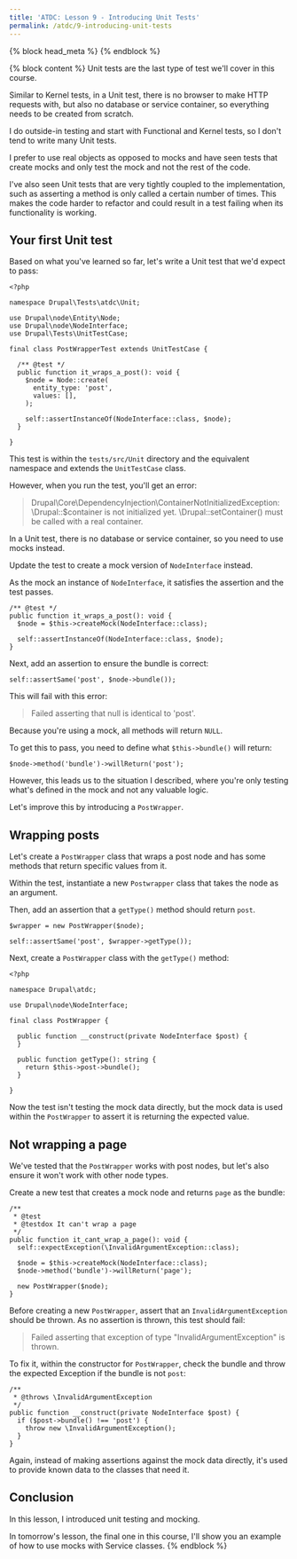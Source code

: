 ```yaml
---
title: 'ATDC: Lesson 9 - Introducing Unit Tests'
permalink: /atdc/9-introducing-unit-tests
---
```


{% block head_meta %}
<meta name="robots" content="noindex">
{% endblock %}

{% block content %}
Unit tests are the last type of test we'll cover in this course.

Similar to Kernel tests, in a Unit test, there is no browser to make HTTP requests with, but also no database or service container, so everything needs to be created from scratch.

I do outside-in testing and start with Functional and Kernel tests, so I don't tend to write many Unit tests.

I prefer to use real objects as opposed to mocks and have seen tests that create mocks and only test the mock and not the rest of the code.

I've also seen Unit tests that are very tightly coupled to the implementation, such as asserting a method is only called a certain number of times. This makes the code harder to refactor and could result in a test failing when its functionality is working.

## Your first Unit test

Based on what you've learned so far, let's write a Unit test that we'd expect to pass:

```language-php
<?php

namespace Drupal\Tests\atdc\Unit;

use Drupal\node\Entity\Node;
use Drupal\node\NodeInterface;
use Drupal\Tests\UnitTestCase;

final class PostWrapperTest extends UnitTestCase {

  /** @test */
  public function it_wraps_a_post(): void {
    $node = Node::create(
      entity_type: 'post',
      values: [],
    );

    self::assertInstanceOf(NodeInterface::class, $node);
  }

}
```

This test is within the `tests/src/Unit` directory and the equivalent namespace and extends the `UnitTestCase` class.

However, when you run the test, you'll get an error:

> Drupal\Core\DependencyInjection\ContainerNotInitializedException: \Drupal::$container is not initialized yet. \Drupal::setContainer() must be called with a real container.

In a Unit test, there is no database or service container, so you need to use mocks instead.

Update the test to create a mock version of `NodeInterface` instead.

As the mock an instance of `NodeInterface`, it satisfies the assertion and the test passes.

```language-php
/** @test */
public function it_wraps_a_post(): void {
  $node = $this->createMock(NodeInterface::class);

  self::assertInstanceOf(NodeInterface::class, $node);
}
```

Next, add an assertion to ensure the bundle is correct:

```language-php
self::assertSame('post', $node->bundle());
```

This will fail with this error:

> Failed asserting that null is identical to 'post'.

Because you're using a mock, all methods will return `NULL`.

To get this to pass, you need to define what `$this->bundle()` will return:

```language-php
$node->method('bundle')->willReturn('post');
```

However, this leads us to the situation I described, where you're only testing what's defined in the mock and not any valuable logic.

Let's improve this by introducing a `PostWrapper`.

## Wrapping posts

Let's create a `PostWrapper` class that wraps a post node and has some methods that return specific values from it.

Within the test, instantiate a new `Postwrapper` class that takes the node as an argument.

Then, add an assertion that a `getType()` method should return `post`.

```language-php
$wrapper = new PostWrapper($node);

self::assertSame('post', $wrapper->getType());
```

Next, create a `PostWrapper` class with the `getType()` method:

```language-php
<?php

namespace Drupal\atdc;

use Drupal\node\NodeInterface;

final class PostWrapper {

  public function __construct(private NodeInterface $post) {
  }

  public function getType(): string {
    return $this->post->bundle();
  }

}
```

Now the test isn't testing the mock data directly, but the mock data is used within the `PostWrapper` to assert it is returning the expected value.

## Not wrapping a page

We've tested that the `PostWrapper` works with post nodes, but let's also ensure it won't work with other node types.

Create a new test that creates a mock node and returns `page` as the bundle:

```language-php
/**
 * @test
 * @testdox It can't wrap a page
 */
public function it_cant_wrap_a_page(): void {
  self::expectException(\InvalidArgumentException::class);

  $node = $this->createMock(NodeInterface::class);
  $node->method('bundle')->willReturn('page');

  new PostWrapper($node);
}
```

Before creating a new `PostWrapper`, assert that an `InvalidArgumentException` should be thrown. As no assertion is thrown, this test should fail:

> Failed asserting that exception of type "InvalidArgumentException" is thrown.

To fix it, within the constructor for `PostWrapper`, check the bundle and throw the expected Exception if the bundle is not `post`:

```language-php
/**
 * @throws \InvalidArgumentException
 */
public function __construct(private NodeInterface $post) {
  if ($post->bundle() !== 'post') {
    throw new \InvalidArgumentException();
  }
}
```

Again, instead of making assertions against the mock data directly, it's used to provide known data to the classes that need it.

## Conclusion

In this lesson, I introduced unit testing and mocking.

In tomorrow's lesson, the final one in this course, I'll show you an example of how to use mocks with Service classes.
{% endblock %}
